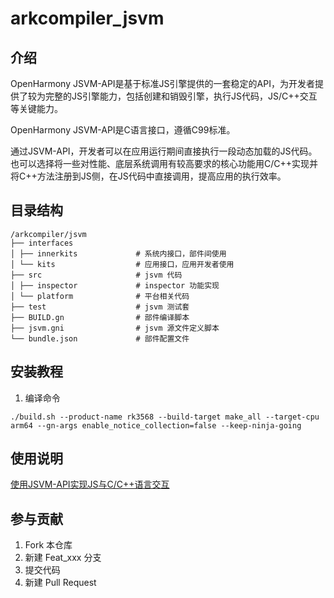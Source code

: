 # arkcompiler_jsvm

## 介绍
OpenHarmony JSVM-API是基于标准JS引擎提供的一套稳定的API，为开发者提供了较为完整的JS引擎能力，包括创建和销毁引擎，执行JS代码，JS/C++交互等关键能力。

OpenHarmony JSVM-API是C语言接口，遵循C99标准。

通过JSVM-API，开发者可以在应用运行期间直接执行一段动态加载的JS代码。也可以选择将一些对性能、底层系统调用有较高要求的核心功能用C/C++实现并将C++方法注册到JS侧，在JS代码中直接调用，提高应用的执行效率。

## 目录结构
```
/arkcompiler/jsvm
├── interfaces
│ ├── innerkits             # 系统内接口，部件间使用
│ └── kits                  # 应用接口，应用开发者使用
├── src                     # jsvm 代码
│ ├── inspector             # inspector 功能实现
│ └── platform              # 平台相关代码
├── test                    # jsvm 测试套
├── BUILD.gn                # 部件编译脚本
├── jsvm.gni                # jsvm 源文件定义脚本
└── bundle.json             # 部件配置文件
```

## 安装教程

1. 编译命令

```
./build.sh --product-name rk3568 --build-target make_all --target-cpu arm64 --gn-args enable_notice_collection=false --keep-ninja-going
```

## 使用说明

[使用JSVM-API实现JS与C/C++语言交互](https://gitee.com/openharmony/docs/tree/master/zh-cn/application-dev/napi/Readme-CN.md)

## 参与贡献

1.  Fork 本仓库
2.  新建 Feat_xxx 分支
3.  提交代码
4.  新建 Pull Request

